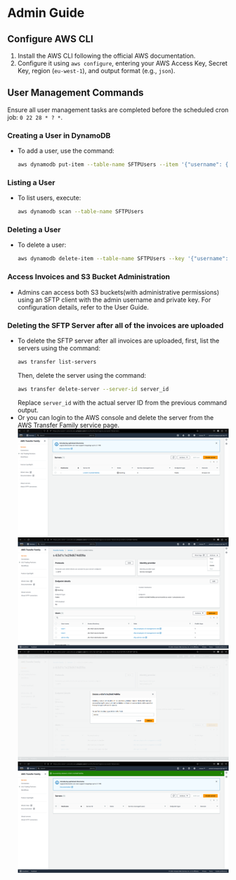 # Admin Guide

## Configure AWS CLI

1. Install the AWS CLI following the official AWS documentation.
2. Configure it using `aws configure`, entering your AWS Access Key, Secret Key, region (`eu-west-1`), and output format (e.g., `json`).

## User Management Commands

Ensure all user management tasks are completed before the scheduled cron job: `0 22 28 * ? *`.

### Creating a User in DynamoDB

- To add a user, use the command:
  ```bash
  aws dynamodb put-item --table-name SFTPUsers --item '{"username": {"S": "employee_username"}, "publicKey": {"S": "employee_public_key"}}'
### Listing a User
- To list users, execute:
  ```bash
  aws dynamodb scan --table-name SFTPUsers
### Deleting a User
- To delete a user:
  ```bash
  aws dynamodb delete-item --table-name SFTPUsers --key '{"username": {"S": "employee_username"}}'
### Access Invoices and S3 Bucket Administration
- Admins can access both S3 buckets(with administrative permissions) using an SFTP client with the admin username and private key. For configuration details, refer to the User Guide.
### Deleting the SFTP Server after all of the invoices are uploaded
- To delete the SFTP server after all invoices are uploaded, first, list the servers using the command:
  ```bash
  aws transfer list-servers
  ```
  Then, delete the server using the command:
  ```bash
  aws transfer delete-server --server-id server_id
  ```
  Replace `server_id` with the actual server ID from the previous command output.
- Or you can login to the AWS console and delete the server from the AWS Transfer Family service page.
![SFTP server deletion](images/admin-1.png "go to the sftp server page")
![SFTP server deletion](images/admin-2.png "click on the server you want to delete and then click on the actions button")
![SFTP server deletion](images/admin-3.png "confirm the deletion by typing delete")
![SFTP server deletion](images/admin-4.png "go to the sftp server page to confirm the deletion")
